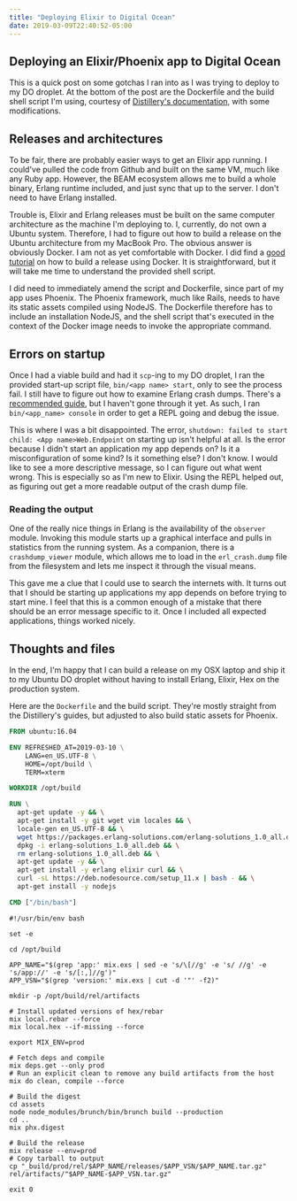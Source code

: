 ```yaml
---
title: "Deploying Elixir to Digital Ocean"
date: 2019-03-09T22:40:52-05:00
---
```


## Deploying an Elixir/Phoenix app to Digital Ocean

This is a quick post on some gotchas I ran into as I was trying to deploy to my DO droplet. At the bottom of the post are the Dockerfile and the build shell script I'm using, courtesy of [Distillery's documentation](https://hexdocs.pm/distillery/), with some modifications.

## Releases and architectures

To be fair, there are probably easier ways to get an Elixir app running. I could've pulled the code from Github and built on the same VM, much like any Ruby app. However, the BEAM ecosystem allows me to build a whole binary, Erlang runtime included, and just sync that up to the server. I don't need to have Erlang installed.

Trouble is, Elixir and Erlang releases must be built on the same computer architecture as the machine I'm deploying to. I, currently, do not own a Ubuntu system. Therefore, I had to figure out how to build a release on the Ubuntu architecture from my MacBook Pro. The obvious answer is obviously Docker. I am not as yet comfortable with Docker. I did find a [good tutorial](https://hexdocs.pm/distillery/guides/building_in_docker.html) on how to build a release using Docker. It is straightforward, but it will take me time to understand the provided shell script.

I did need to immediately amend the script and Dockerfile, since part of my app uses Phoenix. The Phoenix framework, much like Rails, needs to have its static assets compiled using NodeJS. The Dockerfile therefore has to include an installation NodeJS, and the shell script that's executed in the context of the Docker image needs to invoke the appropriate command.

## Errors on startup

Once I had a viable build and had it `scp`-ing to my DO droplet, I ran the provided start-up script file, `bin/<app name> start`, only to see the process fail. I still have to figure out how to examine Erlang crash dumps. There's a [recommended guide](http://erlang.org/doc/apps/erts/crash_dump.html), but I haven't gone through it yet. As such, I ran `bin/<app_name> console` in order to get a REPL going and debug the issue.

This is where I was a bit disappointed. The error, `shutdown: failed to start child: <App name>Web.Endpoint` on starting up isn't helpful at all. Is the error because I didn't start an application my app depends on? Is it a misconfiguration of some kind? Is it something else? I don't know. I would like to see a more descriptive message, so I can figure out what went wrong. This is especially so as I'm new to Elixir. Using the REPL helped out, as figuring out get a more readable output of the crash dump file.

### Reading the output

One of the really nice things in Erlang is the availability of the `observer` module. Invoking this module starts up a graphical interface and pulls in statistics from the running system. As a companion, there is a `crashdump_viewer` module, which allows me to load in the `erl_crash.dump` file from the filesystem and lets me inspect it through the visual means.

This gave me a clue that I could use to search the internets with. It turns out that I should be starting up applications my app depends on before trying to start mine. I feel that this is a common enough of a mistake that there should be an error message specific to it. Once I included all expected applications, things worked nicely.

## Thoughts and files

In the end, I'm happy that I can build a release on my OSX laptop and ship it to my Ubuntu DO droplet without having to install Erlang, Elixir, Hex on the production system.

Here are the `Dockerfile` and the build script. They're mostly straight from the Distillery's guides, but adjusted to also build static assets for Phoenix.

```Dockerfile
FROM ubuntu:16.04

ENV REFRESHED_AT=2019-03-10 \
    LANG=en_US.UTF-8 \
    HOME=/opt/build \
    TERM=xterm

WORKDIR /opt/build

RUN \
  apt-get update -y && \
  apt-get install -y git wget vim locales && \
  locale-gen en_US.UTF-8 && \
  wget https://packages.erlang-solutions.com/erlang-solutions_1.0_all.deb && \
  dpkg -i erlang-solutions_1.0_all.deb && \
  rm erlang-solutions_1.0_all.deb && \
  apt-get update -y && \
  apt-get install -y erlang elixir curl && \
  curl -sL https://deb.nodesource.com/setup_11.x | bash - && \
  apt-get install -y nodejs

CMD ["/bin/bash"]

```

```Build shell script
#!/usr/bin/env bash

set -e

cd /opt/build

APP_NAME="$(grep 'app:' mix.exs | sed -e 's/\[//g' -e 's/ //g' -e 's/app://' -e 's/[:,]//g')"
APP_VSN="$(grep 'version:' mix.exs | cut -d '"' -f2)"

mkdir -p /opt/build/rel/artifacts

# Install updated versions of hex/rebar
mix local.rebar --force
mix local.hex --if-missing --force

export MIX_ENV=prod

# Fetch deps and compile
mix deps.get --only prod
# Run an explicit clean to remove any build artifacts from the host
mix do clean, compile --force

# Build the digest
cd assets
node node_modules/brunch/bin/brunch build --production
cd ..
mix phx.digest

# Build the release
mix release --env=prod
# Copy tarball to output
cp "_build/prod/rel/$APP_NAME/releases/$APP_VSN/$APP_NAME.tar.gz" rel/artifacts/"$APP_NAME-$APP_VSN.tar.gz"

exit 0

```
